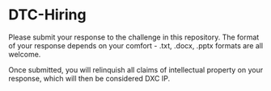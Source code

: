 # DTC-Hiring

Please submit your response to the challenge in this repository.
The format of your response depends on your comfort - .txt, .docx, .pptx formats are all welcome.

Once submitted, you will relinquish all claims of intellectual property on your response, which will then be considered DXC IP.
